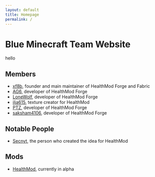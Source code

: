 ```yaml
---
layout: default	
title: Homepage
permalink: /
---
```


# Blue Minecraft Team Website

hello

## Members

- [xf8b](https://github.com/xf8b), founder and main maintainer of HealthMod Forge and Fabric
- [AG6](https://github.com/zAG6z/), developer of HealthMod Forge
- [LoneWolf](https://github.com/BHLoneWolf0/), developer of HealthMod Forge
- [ilja615](https://github.com/ilja615/), texture creator for HealthMod
- [PTZ](https://github.com/PTZ8/), developer of HealthMod Forge
- [saksham4106](https://github.com/saksham4106/), developer of HealthMod Forge

## Notable People

- [Secnyt](https://github.com/secnyt/), the person who created the idea for HealthMod

## Mods

- [HealthMod](https://github.com/blueminecraftteam/HealthMod), currently in alpha
